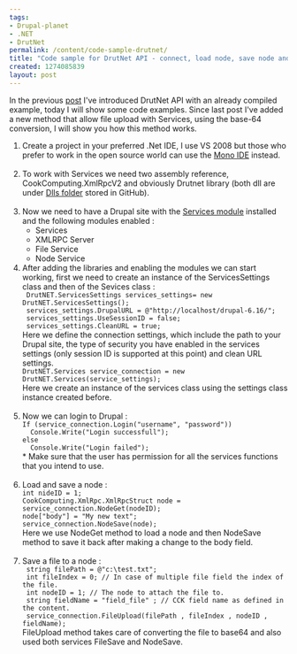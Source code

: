 ```yaml
--- 
tags: 
- Drupal-planet
- .NET
- DrutNet
permalink: /content/code-sample-drutnet/
title: "Code sample for DrutNet API - connect, load node, save node and upload file "
created: 1274085839
layout: post
---
```

In the previous <a href="/content/drutnet-drupal-net-api">post</a> I've introduced DrutNet API with an already compiled example, today I will show some code examples.
Since last post I've added a new method that allow file upload with Services, using the base-64 conversion, I will show you how this method works.
<ol>
<li>Create a project in your preferred  .Net IDE, I use VS 2008 but those who prefer to work in the open source world can use the <a href= "http://www.mono-project.com" target="_blank">Mono IDE</a> instead.
</li><br></ul>
<li>To work with Services we need two assembly reference,  CookComputing.XmlRpcV2 and obviously Drutnet library (both dll are under  <a href="http://github.com/bricel/DrutNet/tree/master/Dlls/" target ="_blank">Dlls folder</a> stored in GitHub).
</li><br>
<li>Now we need to have a Drupal site with the <a href="http://drupal.org/project/Services" target= "_blank">Services module</a> installed  and the following modules enabled :
<ul>
<li>Services</li>
<li>XMLRPC Server </li> 
<li>File Service</li> 
<li>Node Service</li></ul>
</li>
<li>After adding the libraries and enabling the modules we can start working, first we need to create an instance of the ServicesSettings class and then of the Sevices class  :
<code>
 DrutNET.ServicesSettings services_settings= new DrutNET.ServicesSettings();
 services_settings.DrupalURL = @"http://localhost/drupal-6.16/"; 
 services_settings.UseSessionID = false;
 services_settings.CleanURL = true;
</code>Here we define the connection settings, which include the path to your Drupal site, the type of security you have enabled in the services settings (only session ID is supported at this point) and clean URL settings.
<code>
DrutNET.Services service_connection = new DrutNET.Services(service_settings);
</code>Here we create an instance of the services class using the settings class instance created before.
</li><br>
<li>Now we can login to Drupal :
<code>
If (service_connection.Login("username", "password"))
  Console.Write("Login successfull"); 
else
  Console.Write("Login failed"); 
</code>* Make sure that the user has permission for all the services functions that you intend to use.
</li><br>
<li>Load and save a node :
<code>
int nideID = 1;
CookComputing.XmlRpc.XmlRpcStruct node = service_connection.NodeGet(nodeID);
node["body"] = "My new text";
service_connection.NodeSave(node);
</code>Here we use NodeGet method to load a node and then NodeSave method to save it back after making a change to the body field.
</li><br>
<li>Save a file to a node :
<code>
 string filePath = @"c:\test.txt";
 int fileIndex = 0; // In case of multiple file field the index of the file.
 int nodeID = 1; // The node to attach the file to.
 string fieldName = "field_file" ; // CCK field name as defined in the content.
 service_connection.FileUpload(filePath , fileIndex , nodeID , fieldName);
</code>FileUpload method takes care of converting the file to base64 and also used both services FileSave and NodeSave.
</li></ol>

 






